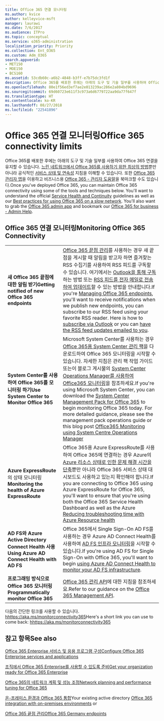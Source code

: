 ```yaml
---
title: Office 365 연결 모니터링
ms.author: kvice
author: kelleyvice-msft
manager: laurawi
ms.date: 7/6/2017
ms.audience: ITPro
ms.topic: conceptual
ms.service: o365-administration
localization_priority: Priority
ms.collection: Ent_O365
ms.custom: Adm_O365
search.appverid:
- MET150
- MOE150
- BCS160
ms.assetid: 53cdb60c-a6b2-4848-b3ff-e7b75dc3fd1f
description: Office 365를 배포한 후에는 아래의 도구 및 기술 일부를 사용하여 Office 365 연결을 유지할 수 있습니다. 느린 네트워크에서 Office 365를 사용하기 위한 최상의 방법뿐만 아니라 공식적인 서비스 상태 및 연속성 지침을 이해할 수 있습니다. 또한 Office 365 관리자 앱을 이용하고 비즈니스용 Office 365 - 관리자 도움말을 북마크할 수도 있습니다.
ms.openlocfilehash: 80e1f56ed3ef7ae2e013239ac286e2a804bd9696
ms.sourcegitcommit: 69d60723e611f3c973a6d6779722aa9da77f647f
ms.translationtype: HT
ms.contentlocale: ko-KR
ms.lasthandoff: 08/27/2018
ms.locfileid: "22541896"
---
```

# <a name="monitor-office-365-connectivity"></a><span data-ttu-id="7f9ad-105">Office 365 연결 모니터링</span><span class="sxs-lookup"><span data-stu-id="7f9ad-105">Office 365 connectivity limits</span></span>

<span data-ttu-id="7f9ad-p102">Office 365를 배포한 후에는 아래의 도구 및 기술 일부를 사용하여 Office 365 연결을 유지할 수 있습니다. [느린 네트워크에서 Office 365를 사용하기 위한 최상의 방법](https://support.office.com/article/fd16c8d2-4799-4c39-8fd7-045f06640166)뿐만 아니라 공식적인 [서비스 상태 및 연속성](https://technet.microsoft.com/library/office-365-service-health.aspx) 지침을 이해할 수 있습니다. 또한 [Office 365 관리자 앱](https://blogs.office.com/2015/03/13/administer-on-the-go-with-the-updated-office-365-admin-app/)을 이용하고 비즈니스용 [Office 365 - 관리자 도움말](https://support.office.com/article/17d3ff3f-3601-466e-b5a1-482b31cfb791)을 북마크할 수도 있습니다.</span><span class="sxs-lookup"><span data-stu-id="7f9ad-p102">Once you've deployed Office 365, you can maintain Office 365 connectivity using some of the tools and techniques below. You'll want to understand the official [Service Health and Continuity](https://technet.microsoft.com/library/office-365-service-health.aspx) guidelines as well as our [Best practices for using Office 365 on a slow network](https://support.office.com/article/fd16c8d2-4799-4c39-8fd7-045f06640166). You'll also want to grab the [Office 365 admin app](https://blogs.office.com/2015/03/13/administer-on-the-go-with-the-updated-office-365-admin-app/) and bookmark our [Office 365 for business - Admin Help](https://support.office.com/article/17d3ff3f-3601-466e-b5a1-482b31cfb791).</span></span>
  
## <a name="monitoring-office-365-connectivity"></a><span data-ttu-id="7f9ad-109">Office 365 연결 모니터링</span><span class="sxs-lookup"><span data-stu-id="7f9ad-109">Monitoring Office 365 Connectivity</span></span>

|||
|:-----|:-----|
|<span data-ttu-id="7f9ad-110">**새 Office 365 끝점에 대한 알림 받기**</span><span class="sxs-lookup"><span data-stu-id="7f9ad-110">**Getting notified of new Office 365 endpoints**</span></span> <br/> |<span data-ttu-id="7f9ad-p103">[Office 365 끝점 관리](https://support.office.com/article/99cab9d4-ef59-4207-9f2b-3728eb46bf9a)를 사용하는 경우 새 끝점을 게시할 때 알림을 받고자 하면 즐겨찾는 RSS 수집기를 사용하여 RSS 피드를 구독할 수 있습니다. 여기에서는 [Outlook을 통해 구독](https://go.microsoft.com/fwlink/p/?LinkId=532416)하는 방법 또는 [RSS 피드를 전자 메일로 전송하여 업데이트](https://go.microsoft.com/fwlink/p/?LinkId=532417)할 수 있는 방법을 안내합니다.</span><span class="sxs-lookup"><span data-stu-id="7f9ad-p103">If you're [Managing Office 365 endpoints](https://support.office.com/article/99cab9d4-ef59-4207-9f2b-3728eb46bf9a), you'll want to receive notifications when we publish new endpoints, you can subscribe to our RSS feed using your favorite RSS reader. Here is how to [subscribe via Outlook](https://go.microsoft.com/fwlink/p/?LinkId=532416) or you can [have the RSS feed updates emailed to you](https://go.microsoft.com/fwlink/p/?LinkId=532417).  </span></span><br/> |
|<span data-ttu-id="7f9ad-113">**System Center를 사용하여 Office 365를 모니터링 하기**</span><span class="sxs-lookup"><span data-stu-id="7f9ad-113">**Use System Center to Monitor Office 365**</span></span> <br/> |<span data-ttu-id="7f9ad-p104">Microsoft System Center를 사용하는 경우 [Office 365용 System Center 관리 팩](https://www.microsoft.com/download/details.aspx?id=43708)을 다운로드하여 Office 365 모니터링을 시작할 수 있습니다. 자세한 지침은 관리 팩 작업 가이드 또는이 블로그 게시물의 [System Center Operations Manager를 사용하여 Office365 모니터링](https://blogs.msdn.com/b/mvpawardprogram/archive/2015/07/08/office365-monitoring-using-system-centre-operations-manager.aspx)을 참조하세요.</span><span class="sxs-lookup"><span data-stu-id="7f9ad-p104">If you're using Microsoft System Center, you can download the [System Center Management Pack for Office 365](https://www.microsoft.com/download/details.aspx?id=43708) to begin monitoring Office 365 today. For more detailed guidance, please see the management pack operations guide or this blog post [Office365 Monitoring using System Centre Operations Manager](https://blogs.msdn.com/b/mvpawardprogram/archive/2015/07/08/office365-monitoring-using-system-centre-operations-manager.aspx)</span></span> <br/> |
|<span data-ttu-id="7f9ad-116">**Azure ExpressRoute**의 상태 모니터링</span><span class="sxs-lookup"><span data-stu-id="7f9ad-116">**Monitoring the health of Azure ExpressRoute**</span></span> <br/> |<span data-ttu-id="7f9ad-117">Office 365용 Azure ExpressRoute를 사용하여 Office 365에 연결하는 경우 Azure의 [Azure 리소스 상태로 인한 문제 해결 시간을 단축](https://azure.microsoft.com/blog/reduce-troubleshooting-time-with-azure-resource-health/)뿐만 아니라 Office 365 서비스 상태 대시보드도 사용하고 있는지 확인해야 합니다.</span><span class="sxs-lookup"><span data-stu-id="7f9ad-117">If you are connecting to Office 365 using Azure ExpressRoute for Office 365, you'll want to ensure that you're using both the Office 365 Service Health Dashboard as well as the Azure [Reducing troubleshooting time with Azure Resource health](https://azure.microsoft.com/blog/reduce-troubleshooting-time-with-azure-resource-health/)</span></span> <br/> |
|<span data-ttu-id="7f9ad-118">**AD FS와 Azure Active Directory Connect Health 사용**</span><span class="sxs-lookup"><span data-stu-id="7f9ad-118">**Using Azure AD Connect Health with AD FS**</span></span> <br/> |<span data-ttu-id="7f9ad-119">Office 365에서 Single Sign-On AD FS를 사용하는 경우 Azure AD Connect Health를 사용하여 [AD FS 인프라 모니터링](https://azure.microsoft.com/documentation/articles/active-directory-aadconnect-health-adfs/)을 시작할 수 있습니다.</span><span class="sxs-lookup"><span data-stu-id="7f9ad-119">If you're using AD FS for Single Sign-On with Office 365, you'll want to begin [using Azure AD Connect Health to monitor your AD FS infrastructure](https://azure.microsoft.com/documentation/articles/active-directory-aadconnect-health-adfs/).</span></span>  <br/> |
|<span data-ttu-id="7f9ad-120">**프로그래밍 방식으로 Office 365 모니터링**</span><span class="sxs-lookup"><span data-stu-id="7f9ad-120">**Programmatically monitor Office 365**</span></span> <br/> |<span data-ttu-id="7f9ad-121">[Office 365 관리 API](https://msdn.microsoft.com/library/jj984343%28v=office.15%29.aspx)에 대한 지침을 참조하세요.</span><span class="sxs-lookup"><span data-stu-id="7f9ad-121">Refer to our guidance on the [Office 365 Management API](https://msdn.microsoft.com/library/jj984343%28v=office.15%29.aspx).</span></span>  <br/> |

<span data-ttu-id="7f9ad-122">다음의 간단한 링크를 사용할 수 있습니다. [hhttps://aka.ms/monitorconnectivity365](https://aka.ms/monitorconnectivity365)</span><span class="sxs-lookup"><span data-stu-id="7f9ad-122">Here's a short link you can use to come back: [hhttps://aka.ms/monitorconnectivity365](https://aka.ms/monitorconnectivity365)</span></span>
  
## <a name="see-also"></a><span data-ttu-id="7f9ad-123">참고 항목</span><span class="sxs-lookup"><span data-stu-id="7f9ad-123">See also</span></span>

[<span data-ttu-id="7f9ad-124">Office 365 Enterprise 서비스 및 응용 프로그램 구성</span><span class="sxs-lookup"><span data-stu-id="7f9ad-124">Configure Office 365 Enterprise services and applications</span></span>](configure-services-and-applications.md)
  
[<span data-ttu-id="7f9ad-125">조직에서 Office 365 Enterprise를 사용할 수 있도록 준비</span><span class="sxs-lookup"><span data-stu-id="7f9ad-125">Get your organization ready for Office 365 Enterprise</span></span>](get-your-organization-ready-for-office-365.md)
  
[<span data-ttu-id="7f9ad-126">Office 365의 네트워크 계획 및 성능 조정</span><span class="sxs-lookup"><span data-stu-id="7f9ad-126">Network planning and performance tuning for Office 365</span></span>](network-planning-and-performance.md)
  
<span data-ttu-id="7f9ad-127">[온-프레미스 환경과 Office 365 통합](office-365-integration.md)</span><span class="sxs-lookup"><span data-stu-id="7f9ad-127">Your existing active directory [Office 365 integration with on-premises environments](office-365-integration.md) or</span></span>
  
[<span data-ttu-id="7f9ad-128">Office 365 끝점 관리</span><span class="sxs-lookup"><span data-stu-id="7f9ad-128">Office 365 Germany endpoints</span></span>](https://support.office.com/article/99cab9d4-ef59-4207-9f2b-3728eb46bf9a)
